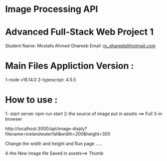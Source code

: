 # Image Processing API
 Advanced Full-Stack Web Project 1
 =================================
 Student Name: Mostafa Ahmed Ghareeb
 Email :m_ghareeb@hotmail.com

 Main Files Appliction Version :
 ======================
 1-node v16.14.0
 2-typescript: 4.5.5

How to use :
===========
1- start server npm run start
2-the source of image put in assets ==> Full
3-in browser 

http://localhost:3000/api/image-disply?filename=icelandwaterfall&width=200&height=300

Change the width and height and  Run page .....

4-the New image file Saved in assets==> Thumb